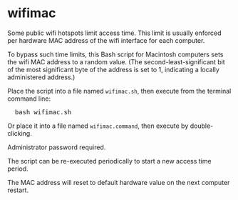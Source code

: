 # wifimac
Some public wifi hotspots limit access time. This limit is usually enforced per hardware MAC address
of the wifi interface for each computer.

To bypass such time limits, this Bash script for Macintosh computers sets the wifi MAC address to a random value.
(The second-least-significant bit of the most significant byte of the address is set to 1,
indicating a locally administered address.)

Place the script into a file named <code>wifimac.sh</code>, then execute from the terminal command line:
<pre>
  bash wifimac.sh
</pre>
Or place it into a file named <code>wifimac.command</code>, then execute by double-clicking.

Administrator password required.

The script can be re-executed periodically to start a new access time period.

The MAC address will reset to default hardware value on the next computer restart.
